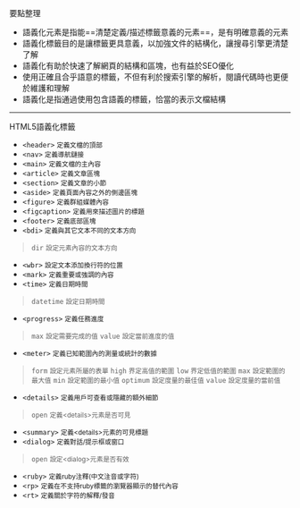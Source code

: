 要點整理
- 語義化元素是指能==清楚定義/描述標籤意義的元素==，是有明確意義的元素
- 語義化標籤目的是讓標籤更具意義，以加強文件的結構化，讓搜尋引擎更清楚了解
- 語義化有助於快速了解網頁的結構和區塊，也有益於SEO優化
- 使用正確且合乎語意的標籤，不但有利於搜索引擎的解析，閱讀代碼時也更便於維護和理解
- 語義化是指通過使用包含語義的標籤，恰當的表示文檔結構

---

HTML5語義化標籤
- `<header>` <small>定義文檔的頂部</small>
- `<nav>` <small>定義導航鏈接</small>
- `<main>` <small>定義文檔的主內容</small>
- `<article>` <small>定義文章區塊</small>
- `<section>` <small>定義文章的小節</small>
- `<aside>` <small>定義頁面內容之外的側邊區塊</small>
- `<figure>` <small>定義群組媒體內容</small>
- `<figcaption>` <small>定義用來描述圖片的標題</small>
- `<footer>` <small>定義底部區塊</small>
- `<bdi>` <small>定義與其它文本不同的文本方向</small>

>`dir` <small>設定元素內容的文本方向</small>
- `<wbr>` <small>設定文本添加換行符的位置</small>
- `<mark>` <small>定義重要或強調的內容</small>
- `<time>` <small>定義日期時間</small>

>`datetime` <small>設定日期時間</small>
- `<progress>` <small>定義任務進度</small>

>`max` <small>設定需要完成的值</small>
>`value` <small>設定當前進度的值</small>
- `<meter>` <small>定義已知範圍內的測量或統計的數據</small>

>`form` <small>設定元素所屬的表單</small>
>`high` <small>界定高值的範圍</small>
>`low` <small>界定低值的範圍</small>
>`max` <small>設定範圍的最大值</small>
>`min` <small>設定範圍的最小值</small>
>`optimum` <small>設定度量的最佳值</small>
>`value` <small>設定度量的當前值</small>
- `<details>` <small>定義用戶可查看或隱藏的額外細節</small>

>`open` <small>定義\<details\>元素是否可見</small>
- `<summary>` <small>定義\<details\>元素的可見標題</small>
- `<dialog>` <small>定義對話/提示框或窗口</small>
	
>`open` <small>設定\<dialog\>元素是否有效</small>
- `<ruby>` <small>定義ruby注釋(中文注音或字符)</small>
- `<rp>` <small>定義在不支持ruby標籤的瀏覽器顯示的替代內容</small>
- `<rt>` <small>定義關於字符的解釋/發音</small>